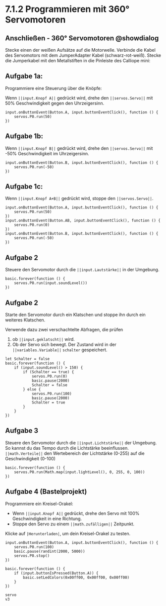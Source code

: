 # 7.1.2 Programmieren mit 360° Servomotoren


## Anschließen -  360° Servomotoren @showdialog
Stecke einen der weißen Aufsätze auf die Motorwelle.
Verbinde die Kabel des Servomotors mit dem JumperAdapter Kabel (schwarz-rot-weiß). Stecke die Jumperkabel
mit den Metallstiften in die Pinleiste des Calliope mini:



## Aufgabe 1a:

Programmiere eine Steuerung über die Knöpfe:

Wenn ``||input.Knopf A||`` gedrückt wird, drehe den ``||servos.Servo||`` mit 50% Geschwindigkeit gegen den Uhrzeigersinn.

```blocks
input.onButtonEvent(Button.A, input.buttonEventClick(), function () {
    servos.P0.run(50)
})
```

## Aufgabe 1b:

Wenn ``||input.Knopf B||`` gedrückt wird, drehe den ``||servos.Servo||`` mit -50% Geschwindigkeit im Uhrzeigersinn. 

```blocks
input.onButtonEvent(Button.B, input.buttonEventClick(), function () {
    servos.P0.run(-50)
})

```

## Aufgabe 1c:

Wenn ``||input.Knopf A+B||`` gedrückt wird, stoppe den ``||servos.Servo||``.

```blocks
input.onButtonEvent(Button.A, input.buttonEventClick(), function () {
    servos.P0.run(50)
})
input.onButtonEvent(Button.AB, input.buttonEventClick(), function () {
    servos.P0.run(0)
})
input.onButtonEvent(Button.B, input.buttonEventClick(), function () {
    servos.P0.run(-50)
})

```

## Aufgabe 2

Steuere den Servomotor durch die ``||input.Lautstärke||`` in der Umgebung.


```blocks
basic.forever(function () {
    servos.P0.run(input.soundLevel())
})

```

## Aufgabe 2

Starte den Servomotor durch ein Klatschen und stoppe ihn durch ein weiteres Klatschen.

Verwende dazu zwei verschachtelte Abfragen, die prüfen
1. ob ``||input.geklatscht||`` wird.
2. Ob der Servo sich bewegt. Der Zustand wird in der ``||variables.Variable||`` ``schalter`` gespeichert.

```blocks
let Schalter = false
basic.forever(function () {
    if (input.soundLevel() > 150) {
        if (Schalter == true) {
            servos.P0.run(0)
            basic.pause(2000)
            Schalter = false
        } else {
            servos.P0.run(100)
            basic.pause(2000)
            Schalter = true
        }
    }
})
```

## Aufgabe 3

Steuere den Servomotor durch die ``||input.Lichtstärke||`` der Umgebung.
So kannst du das Tempo durch die Lichtstärke beeinflussen.
``||math.Verteile||`` den Wertebereich der Lichtstärke (0-255) auf die Geschwindigkeit (0-100)

```blocks
basic.forever(function () {
    servos.P0.run(Math.map(input.lightLevel(), 0, 255, 0, 100))
})

```

## Aufgabe 4 (Bastelprojekt)

Programmiere ein Kreisel-Orakel:
- Wenn ``||input.Knopf A||`` gedrückt, drehe den Servo mit 100% Geschwindigkeit in eine Richtung.
- Stoppe den Servo zu einem ``||math.zufälligen||`` Zeitpunkt.

Klicke auf ``|Herunterladen|``, um dein Kreisel-Orakel zu testen.

```blocks
input.onButtonEvent(Button.A, input.buttonEventClick(), function () {
    servos.P0.run(100)
    basic.pause(randint(2000, 5000))
    servos.P0.stop()
})
```

```ghost
basic.forever(function () {
    if (input.buttonIsPressed(Button.A)) {
    	basic.setLedColors(0x00ff00, 0x00ff00, 0x00ff00)
    }
})
```

```package
servo
v3
```